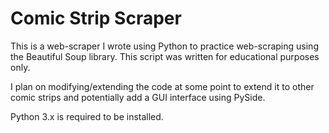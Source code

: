 # Comic Strip Scraper
This is a web-scraper I wrote using Python to practice web-scraping using the Beautiful Soup library. This script was written for educational purposes only.

I plan on modifying/extending the code at some point to extend it to other comic strips and potentially add a GUI interface using PySide.

Python 3.x is required to be installed.
